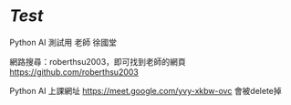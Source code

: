 # _Test_
Python AI 測試用
老師
徐國堂

網路搜尋：roberthsu2003，即可找到老師的網頁
https://github.com/roberthsu2003

Python AI 上課網址
https://meet.google.com/yvy-xkbw-ovc 會被delete掉

